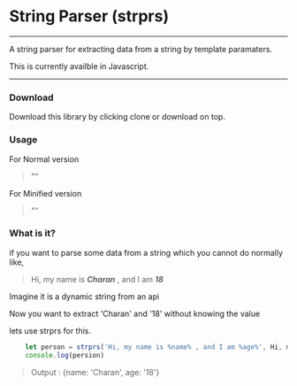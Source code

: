 # String Parser (strprs)
---

A string parser for extracting data from a string by template paramaters.

This is currently availble in Javascript.

---

### Download

Download this library by clicking clone or download on top.

### Usage

For Normal version
> "<script src='strprs.js'></script>"

For Minified version
> "<script src='strprs.min.js'></script>"

### What is it?

if you want to parse some data from a string which you cannot do normally like,

> Hi, my name is ___Charan___ , and I am ___18___

Imagine it is a dynamic string from an api

Now you want to extract 'Charan' and '18' without knowing the value

lets use strprs for this.

```javascript
	let person = strprs('Hi, my name is %name% , and I am %age%', Hi, my name is Charan , and I am 18);
	console.log(persion)
```

> Output : {name: 'Charan', age: '18'}